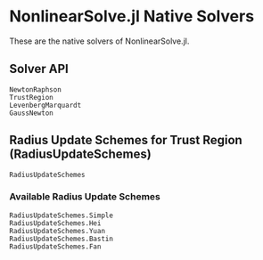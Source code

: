 # NonlinearSolve.jl Native Solvers

These are the native solvers of NonlinearSolve.jl.

## Solver API

```@docs
NewtonRaphson
TrustRegion
LevenbergMarquardt
GaussNewton
```

## Radius Update Schemes for Trust Region (RadiusUpdateSchemes)

```@docs
RadiusUpdateSchemes
```

### Available Radius Update Schemes

```@docs
RadiusUpdateSchemes.Simple
RadiusUpdateSchemes.Hei
RadiusUpdateSchemes.Yuan
RadiusUpdateSchemes.Bastin
RadiusUpdateSchemes.Fan
```
